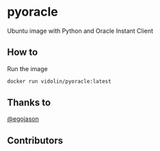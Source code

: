 # pyoracle

Ubuntu image with Python and Oracle Instant Client

## How to

Run the image

```bash
docker run vidolin/pyoracle:latest
```

## Thanks to

[@egojason](https://github.com/egojason/)

## Contributors
